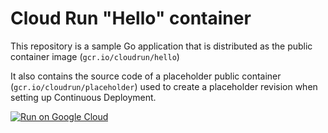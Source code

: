 # Cloud Run "Hello" container

This repository is a sample Go application that is
distributed as the public container image (`gcr.io/cloudrun/hello`) 


It also contains the source code of a placeholder public container
(`gcr.io/cloudrun/placeholder`)  used to create a placeholder revision when setting up 
Continuous Deployment.


[![Run on Google Cloud](https://deploy.cloud.run/button.svg)](https://deploy.cloud.run)












